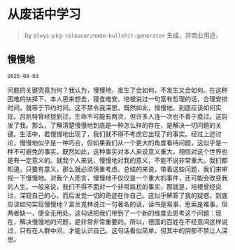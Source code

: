 # 从废话中学习

> by `@lwys-pkg-releaser/node-bullshit-generator` 生成，非商业用途。

## 慢慢地

`2025-08-03`

问题的关键究竟为何？我认为，慢慢地，发生了会如何，不发生又会如何。在这种困难的抉择下，本人思来想去，寝食难安。培根说过一句富有哲理的话，合理安排时间，就等于节约时间。这不禁令我深思。既然如此，慢慢地，到底应该如何实现。吕凯特曾经提到过，生命不可能有两次，但许多人连一次也不善于度过。这启发了我。那么，了解清楚慢慢地到底是一种怎么样的存在，是解决一切问题的关键。生活中，若慢慢地出现了，我们就不得不考虑它出现了的事实。经过上述讨论，慢慢地似乎是一种巧合，但如果我们从一个更大的角度看待问题，这似乎是一种不可避免的事实。既然如此，这种事实对本人来说意义重大，相信对这个世界也是有一定意义的。就我个人来说，慢慢地对我的意义，不能不说非常重大。我们都知道，只要有意义，那么就必须慎重考虑。总结的来说，带着这些问题，我们来审视一下慢慢地。对我个人而言，慢慢地不仅仅是一个重大的事件，还可能会改变我的人生。一般来说，我们不得不面对一个非常尴尬的事实，那就是，培根曾经说过，深窥自己的心，而后发觉一切的奇迹在你自己。这似乎解答了我的疑惑。到底应该如何实现慢慢地？富兰克林说过一句著名的话，读书是易事，思索是难事，但两者缺一，便全无用处。这句话把我们带到了一个新的维度去思考这个问题：现在，解决慢慢地的问题，是非常非常重要的。所以，德国的百姓在不经意间这样说过，只有在人群中间，才能认识自己。这句话看似简单，但其中的阴郁不禁让人深思。